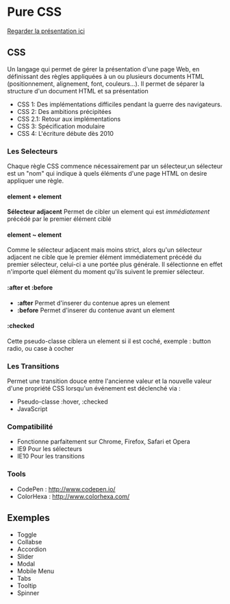 # Pure CSS

[Regarder la présentation ici](http://abachar.github.io/pure-css)

## CSS

Un langage qui permet de gérer la présentation d'une page Web, en définissant des règles appliquées à un ou plusieurs documents HTML (positionnement, alignement, font, couleurs...).
Il permet de séparer la structure d'un document HTML et sa présentation

- CSS 1: Des implémentations difficiles pendant la guerre des navigateurs.
- CSS 2: Des ambitions précipitées
- CSS 2.1: Retour aux implémentations
- CSS 3: Spécification modulaire
- CSS 4: L'écriture débute dès 2010

### Les Selecteurs

Chaque règle CSS commence nécessairement par un sélecteur,un sélecteur est un "nom" qui indique à quels éléments d'une page HTML on desire appliquer une règle.

#### element + element

**Sélecteur adjacent** Permet de cibler un element qui est *immédiatement* précédé par le premier élément ciblé

#### element ~ element

Comme le sélecteur adjacent mais moins strict, alors qu'un sélecteur adjacent ne cible que le premier élément immédiatement précédé du premier sélecteur, celui-ci a une portée plus générale. Il sélectionne en effet n'importe quel élément du moment qu'ils suivent le premier sélecteur.

#### :after et :before

- **:after** Permet d'inserer du contenue apres un element
- **:before** Permet d'inserer du contenue avant un element

#### :checked

Cette pseudo-classe ciblera un element si il est coché, exemple : button radio, ou case à cocher

### Les Transitions

Permet une transition douce entre l'ancienne valeur et la nouvelle valeur d'une propriété CSS lorsqu'un événement est déclenché via :

- Pseudo-classe :hover, :checked
- JavaScript

### Compatibilité

- Fonctionne parfaitement sur Chrome, Firefox, Safari et Opera 
- IE9 Pour les sélecteurs
- IE10 Pour les transitions

### Tools
- CodePen : http://www.codepen.io/
- ColorHexa : http://www.colorhexa.com/

## Exemples
- Toggle
- Collabse
- Accordion
- Slider
- Modal
- Mobile Menu
- Tabs
- Tooltip
- Spinner
